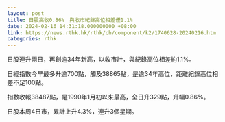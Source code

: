 ```yaml
---
layout: post
title: 日股高收0.86%　與收市紀錄高位相差僅1.1%
date: 2024-02-16 14:31:18.000000000 +08:00
link: https://news.rthk.hk/rthk/ch/component/k2/1740628-20240216.htm
categories: rthk
---
```


日股連升兩日，再創逾34年新高，以收市計，與紀錄高位相差約1.1%。

日經指數今早最多升逾700點，觸及38865點，是逾34年高位，距離紀錄高位相差不足100點。

指數收報38487點，是1990年1月初以來最高，全日升329點，升幅0.86%。

日股本周4日市，累計上升4.3%，連升3個星期。

